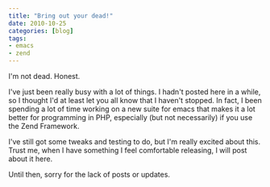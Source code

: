 ```yaml
---
title: "Bring out your dead!"
date: 2010-10-25
categories: [blog]
tags:
- emacs
- zend
---
```

I'm not dead. Honest.

I've just been really busy with a lot of things. I hadn't posted here in a while, so I thought I'd at least let you all know that I haven't stopped. In fact, I been spending a lot of time working on a new suite for emacs that makes it a lot better for programming in PHP, especially (but not necessarily) if you use the Zend Framework.

I've still got some tweaks and testing to do, but I'm really excited about this. Trust me, when I have something I feel comfortable releasing, I will post about it here.

Until then, sorry for the lack of posts or updates.
